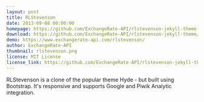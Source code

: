 ```yaml
---
layout: post
title: RLStevenson
date: 2013-09-08 00:00:00
homepage: https://github.com/ExchangeRate-API/rlstevenson-jekyll-theme
download: https://github.com/ExchangeRate-API/rlstevenson-jekyll-theme/archive/master.zip
demo: https://www.exchangerate-api.com/rlstevenson/
author: ExchangeRate-API
thumbnail: rlstevenson.png
license: MIT License
license_link: https://github.com/ExchangeRate-API/rlstevenson-jekyll-theme/blob/master/LICENSE.txt
---
```


RLStevenson is a clone of the popular theme Hyde - but built using
Bootstrap. It's responsive and supports Google and Piwik Analytic
integration.
